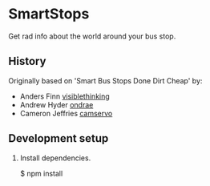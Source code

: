 # SmartStops
Get rad info about the world around your bus stop.

## History
Originally based on 'Smart Bus Stops Done Dirt Cheap' by:

* Anders Finn [visiblethinking](http://github.com/visiblethinking)
* Andrew Hyder [ondrae](http://github.com/ondrae)
* Cameron Jeffries [camservo](http://github.com/camservo)


## Development setup
1. Install dependencies.

    $ npm install

